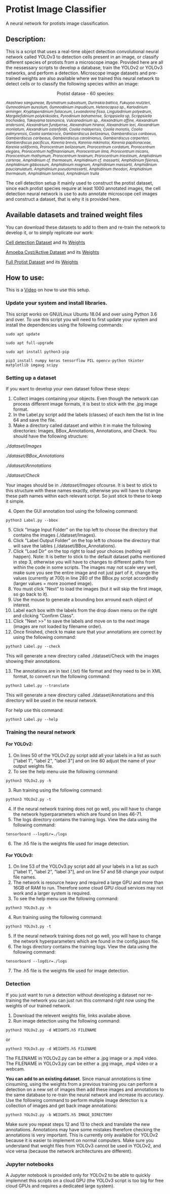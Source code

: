 # Protist Image Classifier
A neural network for protists image classification.

## Description:
This is a script that uses a real-time object detection convolutional neural network called YOLOv3 to detection cells present in an image, or classify different species of protists from a microscope image. Provided here are all the nessessary scripts to develop a database, train the YOLOv2 or YOLOv3 networks, and perform a detection. Microscope image datasets and pre-trained weights are also available where we trained this neural network to detect cells or to classify the following species within an image:

<p align="center">Protist datase - 60 species:</p>

<sub>*Akashiwo sanguineae, Bysmatrum subsalsum, Durinskia baltica, Fukuyoa reutzleri, Gymnodinium aureolum, Gymnodinium impudicum, Heterocapsa sp., Karlodinium arminger, Kryptoperidinium foliaceum, Levanderina fissa, Lingulodinium polyedrum, Margalefidinium polykrikoides, Pyrodinium bahamense, Scrippsiella sp, Scrippsiella trochoidea, Takayama tasmanica, Vulcanodinium sp., Alexandrium affine, Alexandrium andersonii, Alexandrium fundyense, Alexandrium hiranoi, Alexandrium leei, Alexandrium monilatum, Alexandrium ostenfeldii, Coolia malayensis, Coolia monotis, Coolia palmyrensis, Coolia santacroce, Gambierdiscus belizeanus, Gambierdiscus caribaeus, Gambierdiscus caribeaus, Gambierdiscus carolinianus, Gambierdiscus carpenteri, Gambierdiscus pacificus, Karenia brevis, Karenia mikimotoi, Karenia papilionaceae, Karenia selliformis, Prorocentrum belizeanum, Prorocentrum cordatum, Prorocentrum elegans, Prorocentrum hoffmannianum, Prorocentrum lima, Prorocentrum micans, Prorocentrum rhathymum, Prorocentrum texanum, Prorocentrum triestinum, Amphidinium carterae, Amphidinium cf. thermaeum, Amphidinium cf. massartii, Amphidinium fijiensis, Amphidinium gibbossum, Amphidinium magnum, Amphidinium massartii, Amphidinium paucianulatum, Amphidinium pseudomassartii, Amphidinium theodori, Amphidinium thermaeum, Amphidinium tomasii, Amphidinium trulla*</sub>

The cell detection setup it mainly used to construct the protist dataset, since each protist species require at least 1000 annotated images, the cell detection neural network is use to auto annotate microscope cell images and construct a dataset, that is why it is provided here.

## Available datasets and trained weight files
You can download these datasets to add to them and re-train the network to develop it, or to simply replicate our work:

[Cell detection Dataset](https://www.dropbox.com/s/fz77cnhmjmrujjg/cell_detect%28474%29.tar.bz2?dl=0) and its [Weights](https://www.dropbox.com/s/a0hop2gw1afwlls/cell_detect%28474%29.h5?dl=0)

[Amoeba Cyst/Active Dataset](https://www.dropbox.com/s/atlfh50vfgdcxq6/cyst_active%28474%29.tar.bz2?dl=0) and its [Weights]()

[Full Protist Dataset]() and its [Weights]()

## How to use:
This is a [Video]() on how to use this setup.

### Update your system and install libraries.
This script works on GNU/Linux Ubuntu 18.04 and over using Python 3.6 and over. To use this script you will need to first update your system and install the dependencies using the following commands:

`sudo apt update`

`sudo apt full-upgrade`

`sudo apt install python3-pip`

`pip3 install numpy keras tensorflow PIL opencv-python tkinter matplotlib imgaug scipy`

### Setting up a dataset
If you want to develop your own dataset follow these steps:

1. Collect images containing your objects. Even though the network can process different image formats, it is best to stick with the .jpg image format.
2. In the Label.py script add the labels (classes) of each item the list in line 64 and save the file.
3. Make a directory called dataset and within it in make the following directories: Images, BBox_Annotations, Annotations, and Check. You should have the following structure:

*./dataset/Images*

*./dataset/BBox_Annotations*

*./dataset/Annotations*

*./dataset/Check*

Your images should be in *./dataset/Images* ofcourse. It is best to stick to this structure with these names exactly, otherwise you will have to change these path names within each relevant script. So just stick to these to keep it simple.

4. Open the GUI annotation tool using the following command:

`python3 Label.py --bbox`

5. Click "Image Input Folder" on the top left to choose the directory that contains the images (./dataset/Images).
6. Click "Label Output Folder" on the top left to choose the directory that will save the lables (./dataset/BBox_Annotations).
7. Click "Load Dir" on the top right to load your choices (nothing will happen). Note: It is better to stick to the default dataset paths mentioned in step 3, otherwise you will have to changes to different paths from within the code in some scripts. The images may not scale very well, make sure you see the entire image and not just part of it, change the values (currently at 700) in line 280 of the BBox.py script accordindly (larger values = more zoomed image).
8. You must click "Next" to load the images (but it will skip the first image, so go back to it).
9. Use the mouse to generate a bounding box arround each object of interest.
10. Label each box with the labels from the drop down menu on the right and clicking "Confirm Class".
11. Click "Next >>" to save the labels and move on to the next image (images are not loaded by filename order).
12. Once finished, check to make sure that your annotations are correct by using the following command:

`python3 Label.py --check`

This will generate a new directory called ./dataset/Check with the images showing their annotations.

13. The annotations are in text (.txt) file format and they need to be in XML format, to convert run the following command:

`python3 Label.py --translate`

This will generate a new directory called ./dataset/Annotations and this directory will be used in the neural network.

For help use this command:

`python3 Label.py --help`

### Training the neural network
#### For YOLOv2:
1. On lines 50 of the YOLOv2.py script add all your labels in a list as such ["label 1", "label 2", "label 3"] and on line 60 adjust the name of your output weights file.
2. To see the help menu use the following command:

`python3 YOLOv2.py -h`

3. Run training using the following command:

`python3 YOLOv2.py -t`

4. If the neural network training does not go well, you will have to change the network hyperparameters which are found on lines 46-71.
5. The logs directory contains the training logs. View the data using the following command:

`tensorboard --logdir=./logs`

6. The .h5 file is the weights file used for image detection.

#### For YOLOv3:
1. On line 53 of the YOLOv3.py script add all your labels in a list as such ["label 1", "label 2", "label 3"], and on line 57 and 58 change your output file names.
2. The network is resource heavy and required a large GPU and more than 16GB of RAM to run. Therefore some cloud GPU cloud services may not work and a larger system is required.
3. To see the help menu use the following command:

`python3 YOLOv3.py -h`

4. Run training using the following command:

`python3 YOLOv3.py -t`

5. If the neural network training does not go well, you will have to change the network hyperparameters which are found in the config.jason file.
6. The logs directory contains the training logs. View the data using the following command:

`tensorboard --logdir=./logs`

7. The .h5 file is the weights file used for image detection.

### Detection
If you just want to run a detection without developing a dataset nor re-training the network you can just run this command right now using the weights of our trained network.
1. Download the relevent weights file, links availabe above.
2. Run image detection using the following command:

`python3 YOLOv2.py -d WEIGHTS.h5 FILENAME`

or

`python3 YOLOv3.py -d WEIGHTS.h5 FILENAME`

The FILENAME in YOLOv2.py can be either a .jpg image or a .mp4 video.
The FILENAME in YOLOv3.py can be either a .jpg image, .mp4 video or a webcam.

**You can add to an existing dataset**. Since manual annotations is time cinsuming, using the weights from a previous training you can perform a detection on a new set of images then add these images and annotations to the same database to re-train the neural network and increase its accuracy. Use the following command to perform mutiple image detection is a collection of images and get back image annotations:

`python3 YOLOv2.py -b WEIGHTS.h5 IMAGE_DIRECTORY`

Make sure you repeat steps 12 and 13 to check and translate the new annotations. Annotations may have some mistakes therefore checking the annotations is very important. This is currently only available for YOLOv2 because it is easier to implement on normal computers. Make sure you understand that weight files from YOLOv3 cannot be used in YOLOv2, and vice versa (because the network architectures are different).

### Jupyter notebooks
A Jupyter notebook is provided only for YOLOv2 to be able to quickly implemnet this scripts on a cloud GPU (the YOLOv3 script is too big for free cloud GPUs and requires a dedicated large system).
